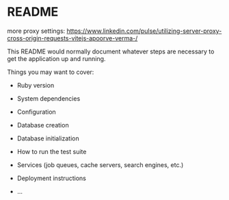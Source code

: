 # README
more proxy settings: https://www.linkedin.com/pulse/utilizing-server-proxy-cross-origin-requests-vitejs-apoorve-verma-/ 






This README would normally document whatever steps are necessary to get the
application up and running.

Things you may want to cover:

* Ruby version

* System dependencies

* Configuration

* Database creation

* Database initialization

* How to run the test suite

* Services (job queues, cache servers, search engines, etc.)

* Deployment instructions

* ...
